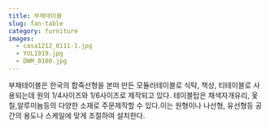 ```yaml
---
title: 부채테이블
slug: fan-table
category: furniture
images:
  - casa1212_0111-1.jpg
  - YUL1919.jpg
  - DWM_0100.jpg
---
```


부채테이블은 한국의 합죽선형을 본떠 만든 모듈러테이블로 식탁, 책상, 티테이블로 사용되는데 원의 1/4사이즈와 1/6사이즈로 제작되고 있다. 테이블탑은 채색자개유리, 옻칠,알루미늄등의 다양한 소재로 주문제작할 수 있다.이는 원형이나 나선형, 유선형등 공간의 용도나 스케일에 맞게 조절하여 설치한다.
